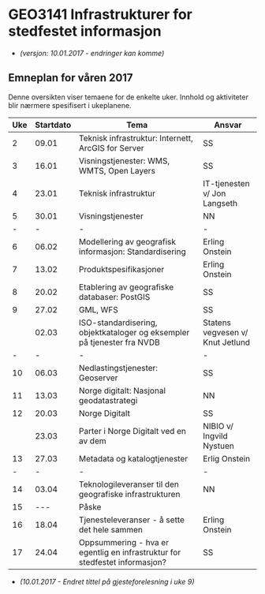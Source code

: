 # GEO3141 Infrastrukturer for stedfestet informasjon

- *(versjon: 10.01.2017 - endringer kan komme)*

## Emneplan for våren 2017

Denne oversikten viser temaene for de enkelte uker. Innhold og aktiviteter blir nærmere spesifisert i ukeplanene.

Uke |Startdato |Tema |Ansvar
--- | --- | --- | ---
2 |09.01 |Teknisk infrastruktur: Internett, ArcGIS for Server |SS
3 |16.01 |Visningstjenester: WMS, WMTS, Open Layers |SS
4 |23.01 |Teknisk infrastruktur |IT-tjenesten v/ Jon Langseth
5 |30.01 |Visningstjenester |NN
- | - | - | -
6 |06.02 |Modellering av geografisk informasjon: Standardisering |Erling Onstein
7 |13.02 |Produktspesifikasjoner |Erling Onstein
8 |20.02 |Etablering av geografiske databaser: PostGIS |SS
9 |27.02 |GML, WFS |SS
| |02.03 |ISO-standardisering, objektkataloger og eksempler på tjenester fra NVDB |Statens vegvesen v/ Knut Jetlund
- | - | - | -
10 |06.03 |Nedlastingstjenester: Geoserver |SS
11 |13.03 |Norge digitalt: Nasjonal geodatastrategi |NN
12 |20.03 |Norge Digitalt |SS
| |23.03 |Parter i Norge Digitalt ved en av dem |NIBIO v/ Ingvild Nystuen
13 |27.03 |Metadata og katalogtjenester |Erlig Onstein
- | - | - | -
14 |03.04 |Teknologileveranser til den geografiske infrastrukturen| NN
15 |--- |Påske
16 |18.04 |Tjenesteleveranser - å sette det hele sammen |Erling Onstein
17 |24.04 |Oppsummering - hva er egentlig en infrastruktur for stedfestet informasjon? |SS

- *(10.01.2017 - Endret tittel på gjesteforelesning i uke 9)*
